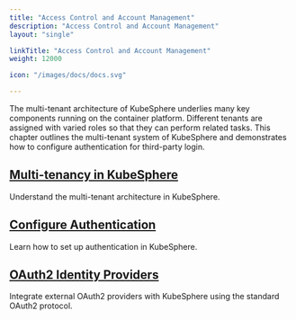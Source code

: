 ```yaml
---
title: "Access Control and Account Management"
description: "Access Control and Account Management"
layout: "single"

linkTitle: "Access Control and Account Management"
weight: 12000

icon: "/images/docs/docs.svg"

---
```


The multi-tenant architecture of KubeSphere underlies many key components running on the container platform. Different tenants are assigned with varied roles so that they can perform related tasks. This chapter outlines the multi-tenant system of KubeSphere and demonstrates how to configure authentication for third-party login.

## [Multi-tenancy in KubeSphere](../access-control-and-account-management/multi-tenancy-in-kubesphere/)

Understand the multi-tenant architecture in KubeSphere.

## [Configure Authentication](../access-control-and-account-management/configuring-authentication/)

Learn how to set up authentication in KubeSphere.

## [OAuth2 Identity Providers](../access-control-and-account-management/oauth2/)

Integrate external OAuth2 providers with KubeSphere using the standard OAuth2 protocol.